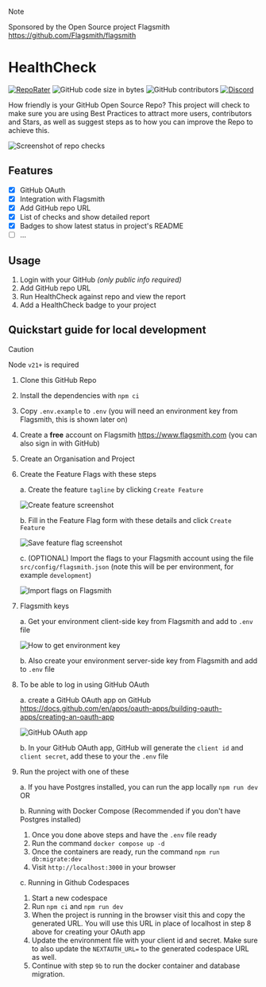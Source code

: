 > [!NOTE]
> Sponsored by the Open Source project Flagsmith https://github.com/Flagsmith/flagsmith

# HealthCheck

[![RepoRater](https://repo-rater.eddiehub.org/api/badge?owner=EddieHubCommunity&name=HealthCheck)](https://repo-rater.eddiehub.org/rate?owner=EddieHubCommunity&name=HealthCheck)
![GitHub code size in bytes](https://img.shields.io/github/languages/code-size/EddieHubCommunity/HealthCheck?style=plastic)
![GitHub contributors](https://img.shields.io/github/contributors/EddieHubCommunity/HealthCheck)
[![Discord](https://img.shields.io/badge/Discord-%235865F2.svg?style=plastic&logo=discord&logoColor=white)](http://discord.eddiehub.org)

How friendly is your GitHub Open Source Repo? This project will check to make sure you are using Best Practices to attract more users, contributors and Stars, as well as suggest steps as to how you can improve the Repo to achieve this.

![Screenshot of repo checks](https://github.com/user-attachments/assets/8a687b08-d380-42d7-9013-12641da4842e)

## Features

- [x] GitHub OAuth
- [x] Integration with Flagsmith
- [x] Add GitHub repo URL
- [x] List of checks and show detailed report
- [x] Badges to show latest status in project's README
- [ ] ...

## Usage

1. Login with your GitHub _(only public info required)_
2. Add GitHub repo URL
3. Run HealthCheck against repo and view the report
4. Add a HealthCheck badge to your project

## Quickstart guide for local development

> [!CAUTION]
> Node `v21+` is required

1. Clone this GitHub Repo
2. Install the dependencies with `npm ci`
3. Copy `.env.example` to `.env` (you will need an environment key from Flagsmith, this is shown later on)
4. Create a **free** account on Flagsmith https://www.flagsmith.com (you can also sign in with GitHub)
5. Create an Organisation and Project
6. Create the Feature Flags with these steps

   a. Create the feature `tagline` by clicking `Create Feature`

   ![Create feature screenshot](https://github.com/EddieHubCommunity/HealthCheck/assets/624760/20bcf62c-a4be-487c-80ee-f5d39bcafde6)

   b. Fill in the Feature Flag form with these details and click `Create Feature`

   ![Save feature flag screenshot](https://github.com/EddieHubCommunity/HealthCheck/assets/624760/f0399aae-2b2f-4e47-83e2-9d3d21797a42)

   c. (OPTIONAL) Import the flags to your Flagsmith account using the file `src/config/flagsmith.json` (note this will be per environment, for example `development`)

   ![Import flags on Flagsmith](https://github.com/user-attachments/assets/825525e2-11ec-48a5-9c89-a45353142c29)

7. Flagsmith keys

   a. Get your environment client-side key from Flagsmith and add to `.env` file

   ![How to get environment key](https://github.com/EddieHubCommunity/HealthCheck/assets/624760/0fb56934-2d27-486a-9859-365672771407)

   b. Also create your environment server-side key from Flagsmith and add to `.env` file

8. To be able to log in using GitHub OAuth

   a. create a GitHub OAuth app on GitHub https://docs.github.com/en/apps/oauth-apps/building-oauth-apps/creating-an-oauth-app

   ![GitHub OAuth app](https://github.com/user-attachments/assets/cf2e4358-4b13-4c86-a8bb-5c6d83c37b4a)

   b. In your GitHub OAuth app, GitHub will generate the `client id` and `client secret`, add these to your the `.env` file

9. Run the project with one of these

   a. If you have Postgres installed, you can run the app locally `npm run dev` OR

   b. Running with Docker Compose (Recommended if you don't have Postgres installed)

   1. Once you done above steps and have the `.env` file ready
   2. Run the command `docker compose up -d`
   3. Once the containers are ready, run the command `npm run db:migrate:dev`
   4. Visit `http://localhost:3000` in your browser

   c. Running in Github Codespaces

   1. Start a new codespace
   2. Run `npm ci` and `npm run dev`
   3. When the project is running in the browser visit this and copy the generated URL. You will use this URL in place of localhost in step 8 above for creating your OAuth app
   4. Update the environment file with your client id and secret. Make sure to also update the `NEXTAUTH_URL=` to the generated codespace URL as well.
   5. Continue with step `9b` to run the docker container and database migration.
